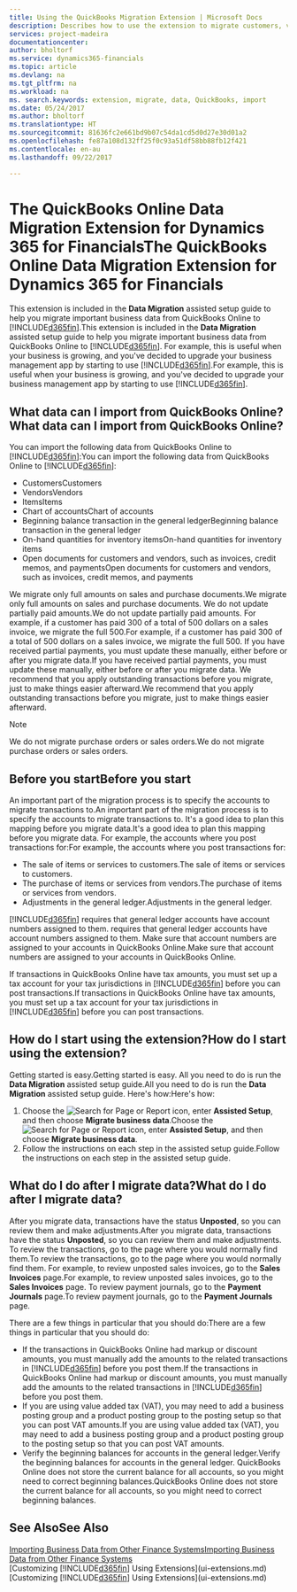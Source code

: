 ```yaml
---
title: Using the QuickBooks Migration Extension | Microsoft Docs
description: Describes how to use the extension to migrate customers, vendors, items, and accounts from QuickBooks Online to Financials.
services: project-madeira
documentationcenter: 
author: bholtorf
ms.service: dynamics365-financials
ms.topic: article
ms.devlang: na
ms.tgt_pltfrm: na
ms.workload: na
ms. search.keywords: extension, migrate, data, QuickBooks, import
ms.date: 05/24/2017
ms.author: bholtorf
ms.translationtype: HT
ms.sourcegitcommit: 81636fc2e661bd9b07c54da1cd5d0d27e30d01a2
ms.openlocfilehash: fe87a108d132ff25f0c93a51df58bb88fb12f421
ms.contentlocale: en-au
ms.lasthandoff: 09/22/2017

---
```


# <a name="the-quickbooks-online-data-migration-extension-for-dynamics-365-for-financials"></a><span data-ttu-id="68ae2-103">The QuickBooks Online Data Migration Extension for Dynamics 365 for Financials</span><span class="sxs-lookup"><span data-stu-id="68ae2-103">The QuickBooks Online Data Migration Extension for Dynamics 365 for Financials</span></span>
<span data-ttu-id="68ae2-104">This extension is included in the **Data Migration** assisted setup guide to help you migrate important business data from QuickBooks Online to [!INCLUDE[d365fin](includes/d365fin_md.md)].</span><span class="sxs-lookup"><span data-stu-id="68ae2-104">This extension is included in the **Data Migration** assisted setup guide to help you migrate important business data from QuickBooks Online to [!INCLUDE[d365fin](includes/d365fin_md.md)].</span></span> <span data-ttu-id="68ae2-105">For example, this is useful when your business is growing, and you've decided to upgrade your business management app by starting to use [!INCLUDE[d365fin](includes/d365fin_md.md)].</span><span class="sxs-lookup"><span data-stu-id="68ae2-105">For example, this is useful when your business is growing, and you've decided to upgrade your business management app by starting to use [!INCLUDE[d365fin](includes/d365fin_md.md)].</span></span>

## <a name="what-data-can-i-import-from-quickbooks-online"></a><span data-ttu-id="68ae2-106">What data can I import from QuickBooks Online?</span><span class="sxs-lookup"><span data-stu-id="68ae2-106">What data can I import from QuickBooks Online?</span></span>
<span data-ttu-id="68ae2-107">You can import the following data from QuickBooks Online to [!INCLUDE[d365fin](includes/d365fin_md.md)]:</span><span class="sxs-lookup"><span data-stu-id="68ae2-107">You can import the following data from QuickBooks Online to [!INCLUDE[d365fin](includes/d365fin_md.md)]:</span></span>  

* <span data-ttu-id="68ae2-108">Customers</span><span class="sxs-lookup"><span data-stu-id="68ae2-108">Customers</span></span>
* <span data-ttu-id="68ae2-109">Vendors</span><span class="sxs-lookup"><span data-stu-id="68ae2-109">Vendors</span></span>
* <span data-ttu-id="68ae2-110">Items</span><span class="sxs-lookup"><span data-stu-id="68ae2-110">Items</span></span>
* <span data-ttu-id="68ae2-111">Chart of accounts</span><span class="sxs-lookup"><span data-stu-id="68ae2-111">Chart of accounts</span></span> 
* <span data-ttu-id="68ae2-112">Beginning balance transaction in the general ledger</span><span class="sxs-lookup"><span data-stu-id="68ae2-112">Beginning balance transaction in the general ledger</span></span>
* <span data-ttu-id="68ae2-113">On-hand quantities for inventory items</span><span class="sxs-lookup"><span data-stu-id="68ae2-113">On-hand quantities for inventory items</span></span>
* <span data-ttu-id="68ae2-114">Open documents for customers and vendors, such as invoices, credit memos, and payments</span><span class="sxs-lookup"><span data-stu-id="68ae2-114">Open documents for customers and vendors, such as invoices, credit memos, and payments</span></span>

<span data-ttu-id="68ae2-115">We migrate only full amounts on sales and purchase documents.</span><span class="sxs-lookup"><span data-stu-id="68ae2-115">We migrate only full amounts on sales and purchase documents.</span></span> <span data-ttu-id="68ae2-116">We do not update partially paid amounts.</span><span class="sxs-lookup"><span data-stu-id="68ae2-116">We do not update partially paid amounts.</span></span> <span data-ttu-id="68ae2-117">For example, if a customer has paid 300 of a total of 500 dollars on a sales invoice, we migrate the full 500.</span><span class="sxs-lookup"><span data-stu-id="68ae2-117">For example, if a customer has paid 300 of a total of 500 dollars on a sales invoice, we migrate the full 500.</span></span> <span data-ttu-id="68ae2-118">If you have received partial payments, you must update these manually, either before or after you migrate data.</span><span class="sxs-lookup"><span data-stu-id="68ae2-118">If you have received partial payments, you must update these manually, either before or after you migrate data.</span></span> <span data-ttu-id="68ae2-119">We recommend that you apply outstanding transactions before you migrate, just to make things easier afterward.</span><span class="sxs-lookup"><span data-stu-id="68ae2-119">We recommend that you apply outstanding transactions before you migrate, just to make things easier afterward.</span></span>

> [!NOTE]  
>   <span data-ttu-id="68ae2-120">We do not migrate purchase orders or sales orders.</span><span class="sxs-lookup"><span data-stu-id="68ae2-120">We do not migrate purchase orders or sales orders.</span></span>

## <a name="before-you-start"></a><span data-ttu-id="68ae2-121">Before you start</span><span class="sxs-lookup"><span data-stu-id="68ae2-121">Before you start</span></span>
<span data-ttu-id="68ae2-122">An important part of the migration process is to specify the accounts to migrate transactions to.</span><span class="sxs-lookup"><span data-stu-id="68ae2-122">An important part of the migration process is to specify the accounts to migrate transactions to.</span></span> <span data-ttu-id="68ae2-123">It's a good idea to plan this mapping before you migrate data.</span><span class="sxs-lookup"><span data-stu-id="68ae2-123">It's a good idea to plan this mapping before you migrate data.</span></span> <span data-ttu-id="68ae2-124">For example, the accounts where you post transactions for:</span><span class="sxs-lookup"><span data-stu-id="68ae2-124">For example, the accounts where you post transactions for:</span></span>  
  
* <span data-ttu-id="68ae2-125">The sale of items or services to customers.</span><span class="sxs-lookup"><span data-stu-id="68ae2-125">The sale of items or services to customers.</span></span>
* <span data-ttu-id="68ae2-126">The purchase of items or services from vendors.</span><span class="sxs-lookup"><span data-stu-id="68ae2-126">The purchase of items or services from vendors.</span></span>  
* <span data-ttu-id="68ae2-127">Adjustments in the general ledger.</span><span class="sxs-lookup"><span data-stu-id="68ae2-127">Adjustments in the general ledger.</span></span>  

[!INCLUDE[d365fin](includes/d365fin_md.md)]<span data-ttu-id="68ae2-128"> requires that general ledger accounts have account numbers assigned to them.</span><span class="sxs-lookup"><span data-stu-id="68ae2-128"> requires that general ledger accounts have account numbers assigned to them.</span></span> <span data-ttu-id="68ae2-129">Make sure that account numbers are assigned to your accounts in QuickBooks Online.</span><span class="sxs-lookup"><span data-stu-id="68ae2-129">Make sure that account numbers are assigned to your accounts in QuickBooks Online.</span></span>

<span data-ttu-id="68ae2-130">If transactions in QuickBooks Online have tax amounts, you must set up a tax account for your tax jurisdictions in [!INCLUDE[d365fin](includes/d365fin_md.md)] before you can post transactions.</span><span class="sxs-lookup"><span data-stu-id="68ae2-130">If transactions in QuickBooks Online have tax amounts, you must set up a tax account for your tax jurisdictions in [!INCLUDE[d365fin](includes/d365fin_md.md)] before you can post transactions.</span></span>

## <a name="how-do-i-start-using-the-extension"></a><span data-ttu-id="68ae2-131">How do I start using the extension?</span><span class="sxs-lookup"><span data-stu-id="68ae2-131">How do I start using the extension?</span></span>
<span data-ttu-id="68ae2-132">Getting started is easy.</span><span class="sxs-lookup"><span data-stu-id="68ae2-132">Getting started is easy.</span></span> <span data-ttu-id="68ae2-133">All you need to do is run the **Data Migration** assisted setup guide.</span><span class="sxs-lookup"><span data-stu-id="68ae2-133">All you need to do is run the **Data Migration** assisted setup guide.</span></span> <span data-ttu-id="68ae2-134">Here's how:</span><span class="sxs-lookup"><span data-stu-id="68ae2-134">Here's how:</span></span>

1. <span data-ttu-id="68ae2-135">Choose the ![Search for Page or Report](media/ui-search/search_small.png "Search for Page or Report icon") icon, enter **Assisted Setup**, and then choose **Migrate business data**.</span><span class="sxs-lookup"><span data-stu-id="68ae2-135">Choose the ![Search for Page or Report](media/ui-search/search_small.png "Search for Page or Report icon") icon, enter **Assisted Setup**, and then choose **Migrate business data**.</span></span>
2. <span data-ttu-id="68ae2-136">Follow the instructions on each step in the assisted setup guide.</span><span class="sxs-lookup"><span data-stu-id="68ae2-136">Follow the instructions on each step in the assisted setup guide.</span></span>

## <a name="what-do-i-do-after-i-migrate-data"></a><span data-ttu-id="68ae2-137">What do I do after I migrate data?</span><span class="sxs-lookup"><span data-stu-id="68ae2-137">What do I do after I migrate data?</span></span>
<span data-ttu-id="68ae2-138">After you migrate data, transactions have the status **Unposted**, so you can review them and make adjustments.</span><span class="sxs-lookup"><span data-stu-id="68ae2-138">After you migrate data, transactions have the status **Unposted**, so you can review them and make adjustments.</span></span> <span data-ttu-id="68ae2-139">To review the transactions, go to the page where you would normally find them.</span><span class="sxs-lookup"><span data-stu-id="68ae2-139">To review the transactions, go to the page where you would normally find them.</span></span> <span data-ttu-id="68ae2-140">For example, to review unposted sales invoices, go to the **Sales Invoices** page.</span><span class="sxs-lookup"><span data-stu-id="68ae2-140">For example, to review unposted sales invoices, go to the **Sales Invoices** page.</span></span> <span data-ttu-id="68ae2-141">To review payment journals, go to the **Payment Journals** page.</span><span class="sxs-lookup"><span data-stu-id="68ae2-141">To review payment journals, go to the **Payment Journals** page.</span></span>   

<span data-ttu-id="68ae2-142">There are a few things in particular that you should do:</span><span class="sxs-lookup"><span data-stu-id="68ae2-142">There are a few things in particular that you should do:</span></span>

* <span data-ttu-id="68ae2-143">If the transactions in QuickBooks Online had markup or discount amounts, you must manually add the amounts to the related transactions in [!INCLUDE[d365fin](includes/d365fin_md.md)] before you post them.</span><span class="sxs-lookup"><span data-stu-id="68ae2-143">If the transactions in QuickBooks Online had markup or discount amounts, you must manually add the amounts to the related transactions in [!INCLUDE[d365fin](includes/d365fin_md.md)] before you post them.</span></span>
* <span data-ttu-id="68ae2-144">If you are using value added tax (VAT), you may need to add a business posting group and a product posting group to the posting setup so that you can post VAT amounts.</span><span class="sxs-lookup"><span data-stu-id="68ae2-144">If you are using value added tax (VAT), you may need to add a business posting group and a product posting group to the posting setup so that you can post VAT amounts.</span></span>
* <span data-ttu-id="68ae2-145">Verify the beginning balances for accounts in the general ledger.</span><span class="sxs-lookup"><span data-stu-id="68ae2-145">Verify the beginning balances for accounts in the general ledger.</span></span> <span data-ttu-id="68ae2-146">QuickBooks Online does not store the current balance for all accounts, so you might need to correct beginning balances.</span><span class="sxs-lookup"><span data-stu-id="68ae2-146">QuickBooks Online does not store the current balance for all accounts, so you might need to correct beginning balances.</span></span>

## <a name="see-also"></a><span data-ttu-id="68ae2-147">See Also</span><span class="sxs-lookup"><span data-stu-id="68ae2-147">See Also</span></span>
[<span data-ttu-id="68ae2-148">Importing Business Data from Other Finance Systems</span><span class="sxs-lookup"><span data-stu-id="68ae2-148">Importing Business Data from Other Finance Systems</span></span>](upload-data.md)  
<span data-ttu-id="68ae2-149">[Customizing [!INCLUDE[d365fin](includes/d365fin_md.md)] Using Extensions](ui-extensions.md)</span><span class="sxs-lookup"><span data-stu-id="68ae2-149">[Customizing [!INCLUDE[d365fin](includes/d365fin_md.md)] Using Extensions](ui-extensions.md)</span></span>  

